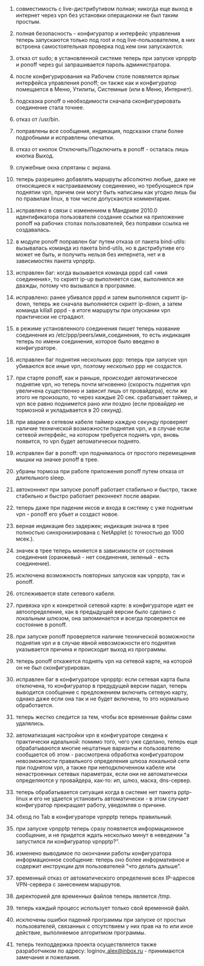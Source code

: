 1) совместимость с live-дистрибутивом полная; никогда еще выход в интернет через vpn без установки операционки не был таким простым.

2) полная безопасность - конфигуратор и интерфейс управления теперь запускаются только под root и под live-пользователем, в них встроена самостоятельная проверка под кем они запускаются.

3) отказ от sudo; в установленной системе теперь при запуске vpnpptp и ponoff через gui запрашивается пароль администратора.

4) после конфигурирования на Рабочем столе появляется ярлык интерфейса управления ponoff; он также как и конфигуратор помещается в Меню, Утилиты, Системные (или в Меню, Интернет).

5) подсказка ponoff о необходимости сначала сконфигурировать соединение стала точнее.

6) отказ от /usr/bin.

7) поправлены все сообщения, индикация, подсказки стали более подробными и исправлены опечатки.

8) отказ от кнопок Отключить/Подключить в ponoff - осталась лишь кнопка Выход.

9) служебные окна спрятаны с экрана.

10) теперь разрешено добавлять маршруты абсолютно любые, даже не относящиеся к настраиваемому соединению, но требующиеся при поднятии vpn, причем они могут быть написаны как угодно лишь бы по правилам linux, в том числе допускаются комментарии.

11) исправлено в связи с изменением в Мандриве 2010.0 идентификатора пользователя создание ссылки на приложение ponoff на рабочих столах пользователей, без поправки ссылка не создавалась.

12) в модуле ponoff поправлен баг путем отказа от пакета bind-utils: вызывалась команда из пакета bind-utils, но в дистрибутиве его может не быть, и получить нельзя без интернета, нет и в зависимостях пакета vpnpptp.

13) исправлен баг: когда вызывается команда pppd call <имя соединения>, то скрипт ip-up выполняется сам, выполнялся же дважды, потому что вызывался в программе.

14) исправлено: ранее убивался pppd и затем выполнялся скрипт ip-down, теперь же сначала выполняется скрипт ip-down, а затем команда killall pppd - в итоге маршруты при опускании vpn практически не страдают.

15) в режиме установленного соединения пишет теперь название соединения из /etc/ppp/peers/имя\_соединения, то есть индикация теперь по имени соединения, которое было введено в конфигураторе.

16) исправлен баг поднятия нескольких ppp: теперь при запуске vpn убиваются все иные vpn, поэтому несколько ppp не создастся.

17) при старте ponoff, как и раньше, происходит автоматическое поднятие vpn, но теперь почти мгновенно (скорость поднятия vpn увеличена существенно и зависит лишь от провайдера), если же этого не произошло, то через каждые 20 сек. срабатывает таймер, и vpn все равно поднимется рано или поздно (если провайдер не тормозной и укладывается в 20 секунд).

18) при аварии в сетевом кабеле таймер каждую секунду проверяет наличие технической возможности поднятия vpn, и в случае если сетевой интерфейс, на котором требуется поднять vpn, вновь появится, то vpn будет автоматически поднято.

19) исправлен баг в ponoff: vpn поднималось от простого перемещения мышки на значке ponoff в трее.

20) убраны тормоза при работе приложения ponoff путем отказа от длительного sleep.

21) автоконнект при запуске ponoff работает стабильно и быстро, также стабильно и быстро работает реконнект после аварии.

22) теперь даже при падении иксов и входа в систему с уже поднятым vpn - ponoff его убьет и создаст новое.

23) верная индикация без задержек; индикация значка в трее полностью синхронизирована с NetApplet (с точностью до 1000 мсек.).

24) значек в трее теперь меняется в зависимости от состояния соединения (оранжевый - нет соединения, зеленый - есть соединение).

25) исключена возможность повторных запусков как vpnpptp, так и ponoff.

26) отслеживается state сетевого кабеля.

27) привязка vpn к конкретной сетевой карте: в конфигураторе идет ее автоопределение, как в предыдущей версии было сделано с локальным шлюзом, она запоминается и всегда проверяется ее состояние в ponoff.

28) при запуске ponoff проверяется наличие технической возможности поднятия vpn и в случае явной невозможности его поднятия указывается причина и происходит выход из программы.

29) теперь ponoff откажется поднять vpn на сетевой карте, на которой он не был сконфигурирован.

30) исправлен баг в конфигураторе vpnpptp: если сетевая карта была отключена, то конфигуратор в предудущей версии падал, теперь выводится сообщение с предложением включить сетевую карту, однако даже если она так и не будет включена, то это нормально обработается.

31) теперь жестко следится за тем, чтобы все временные файлы сами удалялись.

32) автоматизация настройки vpn в конфигураторе сведена к практически идеальной: помимо того, чего уже сделано, теперь еще обрабатываются многие нештатные варианты и пользователю сообщается об этом - рассмотрена обработка конфигуратором невозможности правильного определения шлюза локальной сети при поднятом vpn, а также при неподключенном кабеле или ненастроенных сетевых параметрах, если они не автоматически определяются у провайдера, как-то: ип, шлюз, маска, dns-сервер.

33) теперь обрабатывается ситуация когда в системе нет пакета pptp-linux и его не удается установить автоматически - в этом случает конфигуратор прекращает работу, уведомляя о причине.

34) обход по Tab в конфигураторе vpnpptp теперь правильный.

35) при запуске vpnpptp теперь сразу появляется информационное сообщение, и не придется ждать несколько минут в неведении "а запустился ли конфигуратор vpnpptp?".

36) изменено выводимое по окончании работы конфигуратора информационное сообщение: теперь оно более информативное и содержит инструкции для пользователей "что делать дальше".

37) временный отказ от автоматического определения всех IP-адресов VPN-сервера с занесением маршрутов.

38) директорией для временных файлов теперь является /tmp.

39) теперь каждый процесс использует только свой временной файл.

40) исключены ошибки падений программы при запуске от простых пользователей, связанных с отсутствием у них прав на то или иное действие, выполняемое алгоритмом программы.

41) теперь техподдержка проекта осуществляется также разработчиком по адресу: loginov\_alex@inbox.ru - принимаются замечания и пожелания.